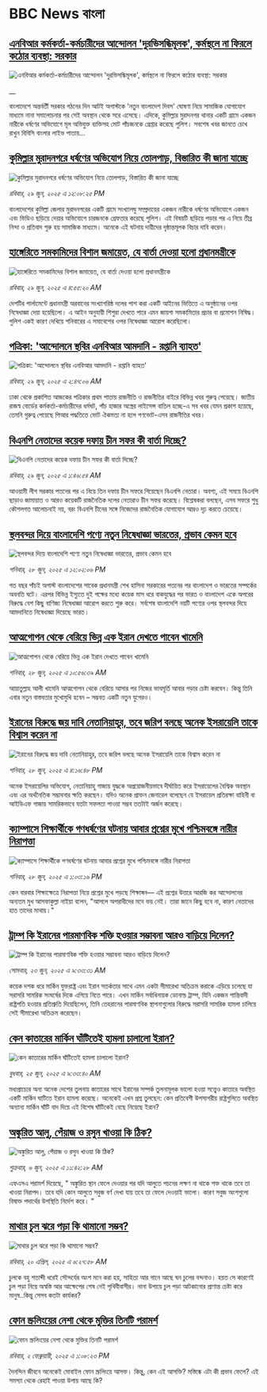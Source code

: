 # BBC News বাংলা## [এনবিআর কর্মকর্তা-কর্মচারীদের আন্দোলন 'দুরভিসন্ধিমূলক', কর্মস্থলে না ফিরলে কঠোর ব্যবস্থা: সরকার](https://www.bbc.co.uk/bengali/live/c4gdrrvq3j3t?at_campaign=githubrss)![এনবিআর কর্মকর্তা-কর্মচারীদের আন্দোলন 'দুরভিসন্ধিমূলক', কর্মস্থলে না ফিরলে কঠোর ব্যবস্থা: সরকার](https://ichef.bbci.co.uk/ace/standard/240/cpsprodpb/6b02/live/628718f0-54da-11f0-a2ff-17a82c2e8bc4.jpg)__বাংলাদেশে অন্তর্বর্তী সরকার গঠনের দিন আটই অগাস্টকে 'নতুন বাংলাদেশ দিবস' ঘোষণা নিয়ে সামাজিক যোগাযোগ মাধ্যমে নানা সমালোচনার পর সেই অবস্থান থেকে সরে এসেছে। এদিকে, কুমিল্লার মুরাদনগর থানার একটি গ্রামে একজন নারীকে ধর্ষণের অভিযোগে মূল অভিযুক্ত ব্যক্তিসহ মোট পাঁচজনকে গ্রেপ্তার করেছে পুলিশ। সবশেষ খবর জানতে চোখ রাখুন বিবিসি বাংলার লাইভ পাতায়...## [কুমিল্লার মুরাদনগরে ধর্ষণের অভিযোগ নিয়ে তোলপাড়, বিস্তারিত কী জানা যাচ্ছে](https://www.bbc.com/bengali/articles/cd6g2x4qvn0o?at_campaign=githubrss)![কুমিল্লার মুরাদনগরে ধর্ষণের অভিযোগ নিয়ে তোলপাড়, বিস্তারিত কী জানা যাচ্ছে](https://ichef.bbci.co.uk/ace/ws/240/cpsprodpb/2c95/live/7c649b90-54d9-11f0-b4be-8f7caf53b80c.jpg)_রবিবার, ২৯ জুন, ২০২৫ এ ১২:০৮:২৫ PM_বাংলাদেশের কুমিল্লা জেলার মুরাদনগরের একটি গ্রামে সংখ্যালঘু সম্প্রদায়ের একজন নারীকে ধর্ষণের অভিযোগে একজন এবং ভিডিও ছড়িয়ে দেয়ার অভিযোগে চারজনকে গ্রেফতার করেছে পুলিশ। এই বিষয়টি ছড়িয়ে পড়ার পর এ নিয়ে তীব্র নিন্দা ও প্রতিবাদ শুরু হয় সামাজিক মাধ্যমে। অনেকে এই ঘটনায় দায়ীদের দৃষ্ঠান্তমূলক বিচার দাবি করেন।## [হাঙ্গেরিতে সমকামিদের বিশাল জমায়েত, যে বার্তা দেওয়া হলো প্রধানমন্ত্রীকে](https://www.bbc.com/bengali/articles/cql0203vr39o?at_campaign=githubrss)![হাঙ্গেরিতে সমকামিদের বিশাল জমায়েত, যে বার্তা দেওয়া হলো প্রধানমন্ত্রীকে](https://ichef.bbci.co.uk/ace/ws/240/cpsprodpb/265e/live/0fe02550-549a-11f0-8485-7bd50fa63665.jpg)_রবিবার, ২৯ জুন, ২০২৫ এ ৪:৫৫:২০ AM_দেশটির পার্লামেন্টে প্রধানমন্ত্রী অরবানের সংখ্যাগরিষ্ঠ দলের পাশ করা একটি আইনের ভিত্তিতে এ অনুষ্ঠানের ওপর নিষেধাজ্ঞা দেয়া হয়েছিলো। এ আইন অনুযায়ী শিশুরা দেখতে পারে এমন জায়গা সমকামিতার প্রচার বা প্রমোশন নিষিদ্ধ। পুলিশ একই কারণ দেখিয়ে শনিবারের এ সমাবেশের ওপর নিষেধাজ্ঞা আরোপ করেছিলো।## [পত্রিকা: 'আন্দোলনে স্থবির এনবিআর আমদানি - রপ্তানি ব্যাহত'](https://www.bbc.com/bengali/articles/clymrqq2n2zo?at_campaign=githubrss)![পত্রিকা: 'আন্দোলনে স্থবির এনবিআর আমদানি - রপ্তানি ব্যাহত'](https://ichef.bbci.co.uk/ace/ws/240/cpsprodpb/10ec/live/d57e1fe0-548d-11f0-82bb-7b6dc20c4cc2.jpg)_রবিবার, ২৯ জুন, ২০২৫ এ ২:৪৭:০৬ AM_ঢাকা থেকে প্রকাশিত আজকের পত্রিকার প্রথম পাতায় রাজনীতি ও রাজনীতির বাইরে বিভিন্ন খবর গুরুত্ব পেয়েছে। জাতীয় রাজস্ব বোর্ডের কর্মকর্তা-কর্মচারীদের ধর্মঘট, পাঁচ হাজার অস্ত্রের লাইসেন্স বাতিল হচ্ছে-এ সব খবর যেমন প্রকাশ হয়েছে, তেমনি গুরুত্ব পেয়েছে  পিআর পদ্ধতিতে ভোট ঐকমত্য না হলে গণভোট-এসব রাজনীতির খবর।## [বিএনপি নেতাদের কয়েক দফায় চীন সফর কী বার্তা দিচ্ছে?](https://www.bbc.com/bengali/articles/czxwydvez23o?at_campaign=githubrss)![বিএনপি নেতাদের কয়েক দফায় চীন সফর কী বার্তা দিচ্ছে?](https://ichef.bbci.co.uk/ace/ws/240/cpsprodpb/e389/live/4affd0b0-543e-11f0-aa04-63f097c9ce41.jpg)_রবিবার, ২৯ জুন, ২০২৫ এ ১:৪৬:৫৪ AM_আওয়ামী লীগ সরকার পতনের পর এ নিয়ে তিন দফায় চীন সফরে গিয়েছেন বিএনপি নেতারা। অবশ্য, এই সময়ে বিএনপি ছাড়াও জামায়াত ও আরও কয়েকটি রাজনৈতিক দলের নেতারাও চীন সফর করেছে। বিশ্লেষকরা বলছেন, এসব সফরে শুধু কৌশলগত আলোচনাই নয়, বরং বিএনপি চীনের সঙ্গে নিজেদের রাজনৈতিক যোগাযোগ আরও দৃঢ় করতে চেয়েছে।## [স্থলবন্দর দিয়ে বাংলাদেশি পণ্যে নতুন নিষেধাজ্ঞা ভারতের, প্রভাব কেমন হবে](https://www.bbc.com/bengali/articles/cwyk04r273no?at_campaign=githubrss)![স্থলবন্দর দিয়ে বাংলাদেশি পণ্যে নতুন নিষেধাজ্ঞা ভারতের, প্রভাব কেমন হবে](https://ichef.bbci.co.uk/ace/ws/240/cpsprodpb/d0e2/live/611647c0-5412-11f0-8485-7bd50fa63665.jpg)_শনিবার, ২৮ জুন, ২০২৫ এ ১২:০২:০৬ PM_গত বছর পাঁচই অগাস্ট বাংলাদেশের সাবেক প্রধানমন্ত্রী শেখ হাসিনা সরকারের পতনের পর বাংলাদেশ ও ভারতের সম্পর্কের অবনতি ঘটে। এরপর বিভিন্ন ইস্যুতে দুই পক্ষের মধ্যে কয়েক মাস ধরে বাকযুদ্ধের পর ভারত ও বাংলাদেশ একে অপরের বিরুদ্ধে বেশ কিছু বাণিজ্য নিষেধাজ্ঞা আরোপ করতে শুরু করে। সর্বশেষ বাংলাদেশি নয়টি পণ্যের ওপর স্থলবন্দর দিয়ে আমদানিতে নিষেধাজ্ঞা দিয়েছে ভারত।## [আত্মগোপন থেকে বেরিয়ে ভিন্ন এক ইরান দেখতে পাবেন খামেনি](https://www.bbc.com/bengali/articles/cjelw8g8yn5o?at_campaign=githubrss)![আত্মগোপন থেকে বেরিয়ে ভিন্ন এক ইরান দেখতে পাবেন খামেনি](https://ichef.bbci.co.uk/ace/ws/240/cpsprodpb/224f/live/b9d5e840-53f2-11f0-a2ff-17a82c2e8bc4.jpg)_শনিবার, ২৮ জুন, ২০২৫ এ ১০:৫৬:৩৯ AM_আয়াতুল্লাহ আলী খামেনি আত্মগোপন থেকে বেরিয়ে আসার পর নিজের ভাবমূর্তি আবার গড়ার চেষ্টা করবেন। কিন্তু তিনি এবার নতুন বাস্তবতার মুখোমুখি হবেন – সম্ভবত একটি নতুন যুগেরও।## [ইরানের বিরুদ্ধে জয় দাবি নেতানিয়াহুর, তবে জরিপ বলছে অনেক ইসরায়েলি তাকে বিশ্বাস করেন না](https://www.bbc.com/bengali/articles/c0l4n85p4l6o?at_campaign=githubrss)![ইরানের বিরুদ্ধে জয় দাবি নেতানিয়াহুর, তবে জরিপ বলছে অনেক ইসরায়েলি তাকে বিশ্বাস করেন না](https://ichef.bbci.co.uk/ace/ws/240/cpsprodpb/a54c/live/ed62e160-542c-11f0-b4be-8f7caf53b80c.png)_শনিবার, ২৮ জুন, ২০২৫ এ ৪:১৬:৪৮ PM_অনেক ইসরায়েলির অভিযোগ, নেতানিয়াহু গাজায় যুদ্ধকে অপ্রয়োজনীয়ভাবে দীর্ঘায়িত করে ইসরায়েলের বৈশ্বিক অবস্থান এবং এর অর্থনৈতিক সম্ভাবনার ক্ষতি করছেন। যদিও অনেক প্রাক্তন জেনারেল বলেছেন যে ইসরায়েল প্রতিরক্ষা বাহিনী বা আইডিএফ গাজায় সামরিকভাবে যতটা সফলতা পাওয়া সম্ভব ততটাই অর্জন করেছে।## [ক্যাম্পাসে শিক্ষার্থীকে গণধর্ষণের ঘটনায় আবার প্রশ্নের মুখে পশ্চিমবঙ্গে নারীর নিরাপত্তা](https://www.bbc.com/bengali/articles/c3vd9gw1p1xo?at_campaign=githubrss)![ক্যাম্পাসে শিক্ষার্থীকে গণধর্ষণের ঘটনায় আবার প্রশ্নের মুখে পশ্চিমবঙ্গে নারীর নিরাপত্তা](https://ichef.bbci.co.uk/ace/ws/240/cpsprodpb/ed0f/live/c86b4f00-5409-11f0-a2ff-17a82c2e8bc4.jpg)_শনিবার, ২৮ জুন, ২০২৫ এ ১:০৩:১৬ PM_কেন বারবার শিক্ষাক্ষেত্রে নিরাপত্তা নিয়ে প্রশ্নের মুখে পড়ছে শিক্ষাঙ্গন–– এই প্রশ্নের উত্তরে আরজি কর আন্দোলনের অন্যতম মুখ আসফাকুল্লা নাইয়া বলেন, "আসলে অপরাধীদের মনে ভয় নেই। তারা জানে কিছু হবে না, কারণ নেতাদের হাত তাদের মাথায়।"## [ট্রাম্প কি ইরানের পারমাণবিক শক্তি হওয়ার সম্ভাবনা আরও বাড়িয়ে দিলেন? ](https://www.bbc.com/bengali/articles/cvg86g6v0r8o?at_campaign=githubrss)![ট্রাম্প কি ইরানের পারমাণবিক শক্তি হওয়ার সম্ভাবনা আরও বাড়িয়ে দিলেন? ](https://ichef.bbci.co.uk/ace/ws/240/cpsprodpb/3dd5/live/34133c20-5010-11f0-86d5-3b52b53af158.jpg)_সোমবার, ২৩ জুন, ২০২৫ এ ৯:৩৩:৩১ AM_কয়েক দশক ধরে মার্কিন যুক্তরাষ্ট্র এবং ইরান সতর্কতার সাথে এমন একটা সীমারেখা অতিক্রম করাকে এড়িয়ে চলেছে যা সরাসরি সামরিক সংঘর্ষের দিকে এগিয়ে নিতে পারে। এখন মার্কিন সর্বাধিনায়ক ডোনাল্ড ট্রাম্প, যিনি একজন শান্তিবাদী রাষ্ট্রপতি হওয়ার প্রতিশ্রুতি দিয়েছিলেন, তিনি তেহরানের পারমাণবিক স্থাপনাগুলোর বিরুদ্ধে সরাসরি সামরিক হামলা চালিয়ে সেই সীমারেখা অতিক্রম করেছেন।## [কেন কাতারের মার্কিন ঘাঁটিতেই হামলা চালালো ইরান?](https://www.bbc.com/bengali/articles/c0rvzg4v4wpo?at_campaign=githubrss)![কেন কাতারের মার্কিন ঘাঁটিতেই হামলা চালালো ইরান?](https://ichef.bbci.co.uk/ace/ws/240/cpsprodpb/2718/live/cf2b5aa0-5194-11f0-8485-7bd50fa63665.jpg)_বুধবার, ২৫ জুন, ২০২৫ এ ৯:৩৩:৪০ AM_মধ্যপ্রাচ্যের অন্য অনেক দেশের তুলনায় কাতারের সাথে ইরানের সম্পর্ক তুলনামূলক ভালো হওয়া সত্ত্বেও কাতারে অবস্থিত একটি মার্কিন ঘাটিতে ইরান হামলা করেছে। অনেকেই এখন প্রশ্ন তুলছেন: কেন প্রতিবেশী উপসাগরীয় রাষ্ট্রগুলিতে অবস্থিত অন্যান্য মার্কিন ঘাঁটি বাদ দিয়ে এই বিশেষ ঘাঁটিকেই বেছে নিয়েছে ইরান?## [অঙ্কুরিত আলু, পেঁয়াজ ও রসুন খাওয়া কি ঠিক?](https://www.bbc.com/bengali/articles/czx02yddpyjo?at_campaign=githubrss)![অঙ্কুরিত আলু, পেঁয়াজ ও রসুন খাওয়া কি ঠিক?](https://ichef.bbci.co.uk/ace/ws/240/cpsprodpb/ce8d/live/dd2f4bc0-41d1-11f0-9e00-eb5667da9edb.jpg)_শুক্রবার, ৬ জুন, ২০২৫ এ ১১:৪২:২৮ AM_এফএসএ পরামর্শ দিয়েছে, " অঙ্কুরিত স্থান ফেলে দেওয়ার পর যদি আলুতে পচনের লক্ষণ না থাকে শক্ত থাকে তবে তা খাওয়া নিরাপদ। তবে যদি কোন আলুতে সবুজ বর্ণ দেখা যায় তবে তা ফেলে দেওয়াই ভালো। কারণ সবুজ অংশগুলো বিষাক্ত পদার্থের উপস্থিতি নির্দেশ করে। "## [মাথার চুল ঝরে পড়া কি থামানো সম্ভব?](https://www.bbc.com/bengali/articles/cz0115900myo?at_campaign=githubrss)![মাথার চুল ঝরে পড়া কি থামানো সম্ভব?](https://ichef.bbci.co.uk/ace/ws/240/cpsprodpb/db72/live/67a440c0-1db1-11f0-b265-abe347419ae3.jpg)_রবিবার, ২০ এপ্রিল, ২০২৫ এ ৬:২৭:৫৮ AM_চুলকে বহু শতাব্দী ধরেই সৌন্দর্যের অংশ মনে করা হয়, সাহিত্য আর গানে আছে ঘন চুলের বন্দনাও। হয়ত সে কারণেই চুল পড়া নিয়ে অস্বস্তি আর আক্ষেপের শেষ নেই পৃথিবীবাসীর। নানা উপায়ে চুল পড়া আটকানোর প্রাণান্ত চেষ্টা করে মানুষ..কিন্তু সেসব কতটা কার্যকর?## [ফোন স্ক্রলিংয়ের নেশা থেকে মুক্তির তিনটি পরামর্শ](https://www.bbc.com/bengali/articles/cll4l2q10l0o?at_campaign=githubrss)![ফোন স্ক্রলিংয়ের নেশা থেকে মুক্তির তিনটি পরামর্শ](https://ichef.bbci.co.uk/ace/ws/240/cpsprodpb/74f3/live/17fab3e0-127e-11ef-82e8-cd354766a224.jpg)_রবিবার, ২ ফেব্রুয়ারী, ২০২৫ এ ১:০৮:২৩ PM_দৈনন্দিন জীবনে অনেকেই মোবাইল ফোন স্ক্রলিংয়ে আসক্ত। কিন্তু, কেন এই আসক্তি? মস্তিষ্কে এটা কী প্রভাব ফেলে? এই সমস্যা থেকে রেহাই পাওয়া উপায় আছে কি?